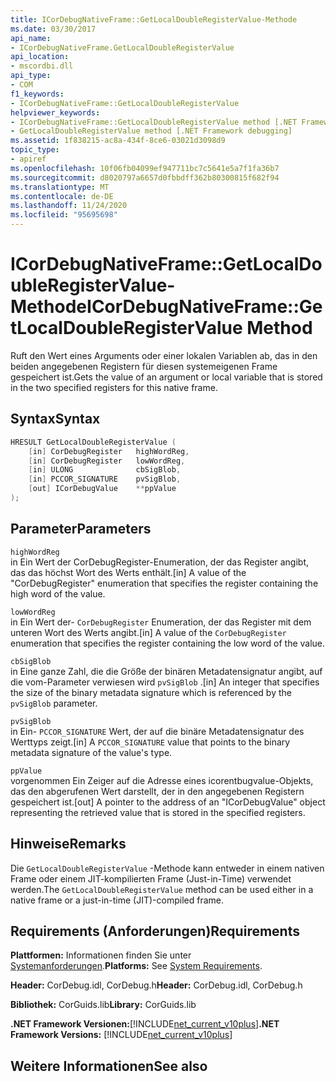 ```yaml
---
title: ICorDebugNativeFrame::GetLocalDoubleRegisterValue-Methode
ms.date: 03/30/2017
api_name:
- ICorDebugNativeFrame.GetLocalDoubleRegisterValue
api_location:
- mscordbi.dll
api_type:
- COM
f1_keywords:
- ICorDebugNativeFrame::GetLocalDoubleRegisterValue
helpviewer_keywords:
- ICorDebugNativeFrame::GetLocalDoubleRegisterValue method [.NET Framework debugging]
- GetLocalDoubleRegisterValue method [.NET Framework debugging]
ms.assetid: 1f838215-ac8a-434f-8ce6-03021d3098d9
topic_type:
- apiref
ms.openlocfilehash: 10f06fb04099ef947711bc7c5641e5a7f1fa36b7
ms.sourcegitcommit: d8020797a6657d0fbbdff362b80300815f682f94
ms.translationtype: MT
ms.contentlocale: de-DE
ms.lasthandoff: 11/24/2020
ms.locfileid: "95695698"
---
```

# <a name="icordebugnativeframegetlocaldoubleregistervalue-method"></a><span data-ttu-id="ff7cf-102">ICorDebugNativeFrame::GetLocalDoubleRegisterValue-Methode</span><span class="sxs-lookup"><span data-stu-id="ff7cf-102">ICorDebugNativeFrame::GetLocalDoubleRegisterValue Method</span></span>

<span data-ttu-id="ff7cf-103">Ruft den Wert eines Arguments oder einer lokalen Variablen ab, das in den beiden angegebenen Registern für diesen systemeigenen Frame gespeichert ist.</span><span class="sxs-lookup"><span data-stu-id="ff7cf-103">Gets the value of an argument or local variable that is stored in the two specified registers for this native frame.</span></span>  
  
## <a name="syntax"></a><span data-ttu-id="ff7cf-104">Syntax</span><span class="sxs-lookup"><span data-stu-id="ff7cf-104">Syntax</span></span>  
  
```cpp  
HRESULT GetLocalDoubleRegisterValue (  
    [in] CorDebugRegister   highWordReg,  
    [in] CorDebugRegister   lowWordReg,  
    [in] ULONG              cbSigBlob,  
    [in] PCCOR_SIGNATURE    pvSigBlob,  
    [out] ICorDebugValue    **ppValue  
);  
```  
  
## <a name="parameters"></a><span data-ttu-id="ff7cf-105">Parameter</span><span class="sxs-lookup"><span data-stu-id="ff7cf-105">Parameters</span></span>  

 `highWordReg`  
 <span data-ttu-id="ff7cf-106">in Ein Wert der CorDebugRegister-Enumeration, der das Register angibt, das das höchst Wort des Werts enthält.</span><span class="sxs-lookup"><span data-stu-id="ff7cf-106">[in] A value of the "CorDebugRegister" enumeration that specifies the register containing the high word of the value.</span></span>  
  
 `lowWordReg`  
 <span data-ttu-id="ff7cf-107">in Ein Wert der- `CorDebugRegister` Enumeration, der das Register mit dem unteren Wort des Werts angibt.</span><span class="sxs-lookup"><span data-stu-id="ff7cf-107">[in] A value of the `CorDebugRegister` enumeration that specifies the register containing the low word of the value.</span></span>  
  
 `cbSigBlob`  
 <span data-ttu-id="ff7cf-108">in Eine ganze Zahl, die die Größe der binären Metadatensignatur angibt, auf die vom-Parameter verwiesen wird `pvSigBlob` .</span><span class="sxs-lookup"><span data-stu-id="ff7cf-108">[in] An integer that specifies the size of the binary metadata signature which is referenced by the `pvSigBlob` parameter.</span></span>  
  
 `pvSigBlob`  
 <span data-ttu-id="ff7cf-109">in Ein- `PCCOR_SIGNATURE` Wert, der auf die binäre Metadatensignatur des Werttyps zeigt.</span><span class="sxs-lookup"><span data-stu-id="ff7cf-109">[in] A `PCCOR_SIGNATURE` value that points to the binary metadata signature of the value's type.</span></span>  
  
 `ppValue`  
 <span data-ttu-id="ff7cf-110">vorgenommen Ein Zeiger auf die Adresse eines icorentbugvalue-Objekts, das den abgerufenen Wert darstellt, der in den angegebenen Registern gespeichert ist.</span><span class="sxs-lookup"><span data-stu-id="ff7cf-110">[out] A pointer to the address of an "ICorDebugValue" object representing the retrieved value that is stored in the specified registers.</span></span>  
  
## <a name="remarks"></a><span data-ttu-id="ff7cf-111">Hinweise</span><span class="sxs-lookup"><span data-stu-id="ff7cf-111">Remarks</span></span>  

 <span data-ttu-id="ff7cf-112">Die `GetLocalDoubleRegisterValue` -Methode kann entweder in einem nativen Frame oder einem JIT-kompilierten Frame (Just-in-Time) verwendet werden.</span><span class="sxs-lookup"><span data-stu-id="ff7cf-112">The `GetLocalDoubleRegisterValue` method can be used either in a native frame or a just-in-time (JIT)-compiled frame.</span></span>  
  
## <a name="requirements"></a><span data-ttu-id="ff7cf-113">Requirements (Anforderungen)</span><span class="sxs-lookup"><span data-stu-id="ff7cf-113">Requirements</span></span>  

 <span data-ttu-id="ff7cf-114">**Plattformen:** Informationen finden Sie unter [Systemanforderungen](../../get-started/system-requirements.md).</span><span class="sxs-lookup"><span data-stu-id="ff7cf-114">**Platforms:** See [System Requirements](../../get-started/system-requirements.md).</span></span>  
  
 <span data-ttu-id="ff7cf-115">**Header:** CorDebug.idl, CorDebug.h</span><span class="sxs-lookup"><span data-stu-id="ff7cf-115">**Header:** CorDebug.idl, CorDebug.h</span></span>  
  
 <span data-ttu-id="ff7cf-116">**Bibliothek:** CorGuids.lib</span><span class="sxs-lookup"><span data-stu-id="ff7cf-116">**Library:** CorGuids.lib</span></span>  
  
 <span data-ttu-id="ff7cf-117">**.NET Framework Versionen:**[!INCLUDE[net_current_v10plus](../../../../includes/net-current-v10plus-md.md)]</span><span class="sxs-lookup"><span data-stu-id="ff7cf-117">**.NET Framework Versions:** [!INCLUDE[net_current_v10plus](../../../../includes/net-current-v10plus-md.md)]</span></span>  
  
## <a name="see-also"></a><span data-ttu-id="ff7cf-118">Weitere Informationen</span><span class="sxs-lookup"><span data-stu-id="ff7cf-118">See also</span></span>
